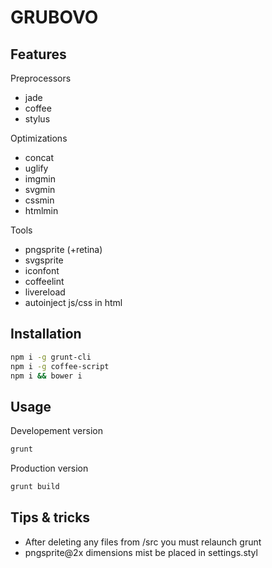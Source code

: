 GRUBOVO
=======

Features
--------

Preprocessors
- jade
- coffee
- stylus

Optimizations
- concat
- uglify
- imgmin
- svgmin
- cssmin
- htmlmin

Tools
- pngsprite (+retina)
- svgsprite
- iconfont
- coffeelint
- livereload
- autoinject js/css in html

Installation
------------

```bash
npm i -g grunt-cli
npm i -g coffee-script
npm i && bower i
```

Usage
-----

Developement version

```bash
grunt
```

Production version

```bash
grunt build
```

Tips & tricks
-------------
- After deleting any files from /src you must relaunch grunt
- pngsprite@2x dimensions mist be placed in settings.styl
